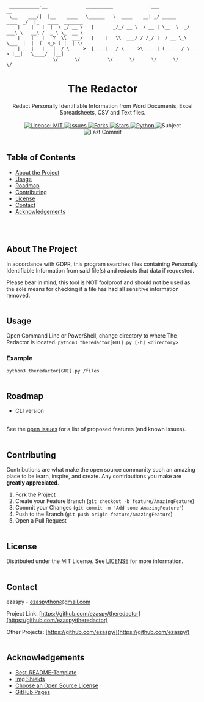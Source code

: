 <!-- PROJECT LOGO -->
```
 ___________.__              __________             .___                   __
 \__    ___/|  |__    ____   \______   \  ____    __| _/ _____     ____  _/  |_   ____  _______
    |    |   |  |  \ _/ __ \   |       _/_/ __ \  / __ | \__  \  _/ ___\ \   __\ /  _ \ \_  __ \
    |    |   |   Y  \\  ___/   |    |   \\  ___/ / /_/ |  / __ \_\  \___  |  |  (  <_> ) |  | \/
    |____|   |___|  / \___  >  |____|_  / \___  >\____ | (____  / \___  > |__|   \____/  |__|
                 \/      \/          \/      \/      \/      \/      \/        
```
<p align="center">
    <h1 align="center">The Redactor</h1>
    <p align="center">
    Redact Personally Identifiable Information from Word Documents, Excel Spreadsheets, CSV and Text files.
    <br><br>
    <a href="https://mit-license.org">
    <img src="https://img.shields.io/badge/license-MIT-black.svg" alt="License: MIT">
    </a>
    <a href="https://github.com/ezaspy/theredactor/issues">
    <img src="https://img.shields.io/github/issues/markdown-templates/markdown-snippets.svg" alt="Issues">
    </a>
    <a href="https://github.com/ezaspy/theredactor/network/members">
    <img src="https://img.shields.io/github/forks/markdown-templates/markdown-snippets.svg" alt="Forks">
    <a href="https://github.com/ezaspy/theredactor/stargazers">
    <img src="https://img.shields.io/github/stars/markdown-templates/markdown-snippets.svg" alt="Stars">
    </a>
    <a href="https://www.python.org">
    <img src="https://img.shields.io/badge/language-python-yellow" alt="Python">
    </a>
    <img src="https://img.shields.io/badge/subject-PII-red" alt="Subject">
    <img src="https://img.shields.io/github/last-commit/ezaspy/theredactor" alt="Last Commit">
    </a>
    <br><br>
  </p>
</p>

<!-- TABLE OF CONTENTS -->
## Table of Contents

* [About the Project](#about-the-project)
* [Usage](#usage)
* [Roadmap](#roadmap)
* [Contributing](#contributing)
* [License](#license)
* [Contact](#contact)
* [Acknowledgements](#acknowledgements)


<br><br>
<!-- ABOUT THE PROJECT -->
## About The Project

In accordance with GDPR, this program searches files containing Personally Identifiable Information from said file(s) and redacts that data if requested.

Please bear in mind, this tool is NOT foolproof and should not be used as the sole means for checking if a file has had all sensitive information removed.
<br><br>

<!-- USAGE EXAMPLES -->
## Usage
Open Command Line or PowerShell, change directory to where The Redactor is located.
`python3 theredactor[GUI].py [-h] <directory>`
### Example
`python3 theredactor[GUI].py /files`
<br><br>


<!-- ROADMAP -->
## Roadmap

* CLI version

<br>See the [open issues](https://github.com/ezaspy/theredactor/issues) for a list of proposed features (and known issues).
<br><br>


<!-- CONTRIBUTING -->
## Contributing

Contributions are what make the open source community such an amazing place to be learn, inspire, and create. Any contributions you make are **greatly appreciated**.

1. Fork the Project
2. Create your Feature Branch (`git checkout -b feature/AmazingFeature`)
3. Commit your Changes (`git commit -m 'Add some AmazingFeature'`)
4. Push to the Branch (`git push origin feature/AmazingFeature`)
5. Open a Pull Request
<br><br>


<!-- LICENSE -->
## License

Distributed under the MIT License. See [LICENSE](https://github.com/ezaspy/theredactor/master/LICENSE.txt) for more information.
<br><br>


<!-- CONTACT -->
## Contact

ezaspy - ezaspython@gmail.com

Project Link: [https://github.com/ezaspy/theredactor](https://github.com/ezaspy/theredactor)

Other Projects: [https://github.com/ezaspy/](https://github.com/ezaspy/)
<br><br>


<!-- ACKNOWLEDGEMENTS -->
## Acknowledgements
* [Best-README-Template](https://github.com/othneildrew/Best-README-Template)
* [Img Shields](https://shields.io)
* [Choose an Open Source License](https://choosealicense.com)
* [GitHub Pages](https://pages.github.com)



<!-- MARKDOWN LINKS & IMAGES -->
<!-- https://www.markdownguide.org/basic-syntax/#reference-style-links -->
